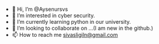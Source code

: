 - 👋 Hi, I’m @Aysenursvs
- 👀 I’m interested in cyber security.
- 🌱 I’m currently learning python in our university.
- 💞️ I’m looking to collaborate on ...(I am new in the github.)
- 📫 How to reach me sivasligiln@gmail.com

<!---
Aysenursvs/Aysenursvs is a ✨ special ✨ repository because its `README.md` (this file) appears on your GitHub profile.
You can click the Preview link to take a look at your changes.
--->
